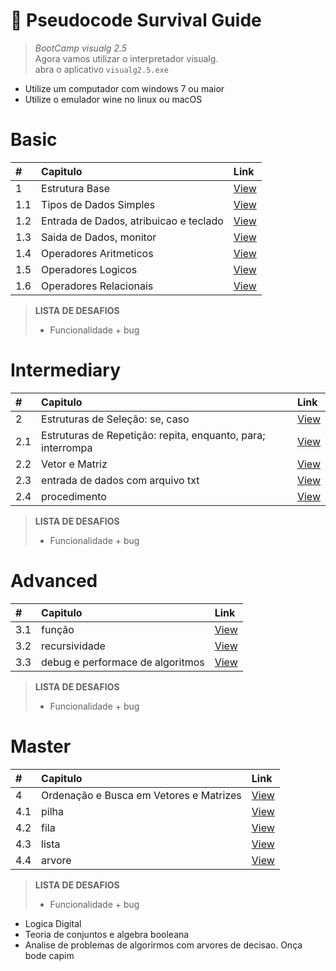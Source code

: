 #  :card_index: Pseudocode Survival Guide
> _BootCamp visualg 2.5_   
> Agora vamos utilizar o interpretador visualg.  
> abra o aplicativo `visualg2.5.exe`

* Utilize um computador com windows 7 ou maior
* Utilize o emulador wine no linux ou macOS

# Basic
| # | Capitulo | Link |
|:---|:---|:---|
| 1   | Estrutura Base | [View](#) |
| 1.1 | Tipos de Dados Simples | [View](#) |
| 1.2 | Entrada de Dados, atribuicao e teclado| [View](#) |
| 1.3 | Saida de Dados, monitor  | [View](#) |
| 1.4 | Operadores Aritmeticos | [View](#) |
| 1.5 | Operadores Logicos | [View](#) |
| 1.6 | Operadores Relacionais| [View](#) |
> **LISTA DE DESAFIOS**
> * Funcionalidade + bug

# Intermediary
| # | Capitulo | Link |
|:---|:---|:---|
| 2   | Estruturas de Seleção: se, caso | [View](#) |
| 2.1 | Estruturas de Repetição: repita, enquanto, para; interrompa | [View](#) |
| 2.2 | Vetor e Matriz | [View](#) |
| 2.3 | entrada de dados com arquivo txt | [View](#) |
| 2.4 | procedimento | [View](#) |
> **LISTA DE DESAFIOS**
> * Funcionalidade + bug


# Advanced
| # | Capitulo | Link |
|:---|:---|:---|
| 3.1 | função | [View](#) |
| 3.2 | recursividade | [View](#) |
| 3.3 | debug e performace de algoritmos | [View](#) |
> **LISTA DE DESAFIOS**
> * Funcionalidade + bug


# Master
| # | Capitulo | Link |
|:---|:---|:---|
| 4   | Ordenação e Busca em Vetores e Matrizes| [View](#) |
| 4.1 | pilha | [View](#) |
| 4.2 | fila | [View](#) |
| 4.3 | lista | [View](#) |
| 4.4 | arvore | [View](#) |
> **LISTA DE DESAFIOS**
> * Funcionalidade + bug

* Logica Digital
* Teoria de conjuntos e algebra booleana
* Analise de problemas de algorirmos com arvores de decisao. Onça bode capim

